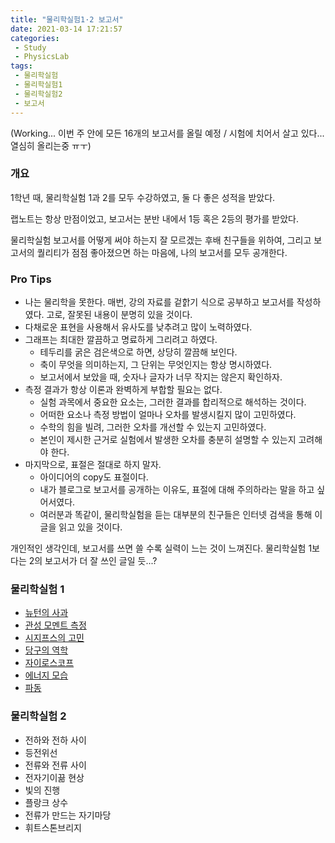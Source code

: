 ```yaml
---
title: "물리학실험1·2 보고서"
date: 2021-03-14 17:21:57
categories:
 - Study
 - PhysicsLab
tags:
 - 물리학실험
 - 물리학실험1
 - 물리학실험2
 - 보고서
---
```


(Working... 이번 주 안에 모든 16개의 보고서를 올릴 예정 / 시험에 치어서 살고 있다... 열심히 올리는중 ㅠㅜ)

### 개요

1학년 때, 물리학실험 1과 2를 모두 수강하였고, 둘 다 좋은 성적을 받았다.

랩노트는 항상 만점이었고, 보고서는 분반 내에서 1등 혹은 2등의 평가를 받았다.

물리학실험 보고서를 어떻게 써야 하는지 잘 모르겠는 후배 친구들을 위하여, 그리고 보고서의 퀄리티가 점점 좋아졌으면 하는 마음에, 나의 보고서를 모두 공개한다.



### Pro Tips

* 나는 물리학을 못한다. 매번, 강의 자료를 겉핡기 식으로 공부하고 보고서를 작성하였다. 고로, 잘못된 내용이 분명히 있을 것이다.
* 다채로운 표현을 사용해서 유사도를 낮추려고 많이 노력하였다.
* 그래프는 최대한 깔끔하고 명료하게 그리려고 하였다.
  * 테두리를 굵은 검은색으로 하면, 상당히 깔끔해 보인다.
  * 축이 무엇을 의미하는지, 그 단위는 무엇인지는 항상 명시하였다.
  * 보고서에서 보았을 때, 숫자나 글자가 너무 작지는 않은지 확인하자.
* 측정 결과가 항상 이론과 완벽하게 부합할 필요는 없다.
  * 실험 과목에서 중요한 요소는, 그러한 결과를 합리적으로 해석하는 것이다.
  * 어떠한 요소나 측정 방법이 얼마나 오차를 발생시킬지 많이 고민하였다.
  * 수학의 힘을 빌려, 그러한 오차를 개선할 수 있는지 고민하였다.
  * 본인이 제시한 근거로 실험에서 발생한 오차를 충분히 설명할 수 있는지 고려해야 한다.
* 마지막으로, 표절은 절대로 하지 말자.
  * 아이디어의 copy도 표절이다.
  * 내가 블로그로 보고서를 공개하는 이유도, 표절에 대해 주의하라는 말을 하고 싶어서였다.
  * 여러분과 똑같이, 물리학실험을 듣는 대부분의 친구들은 인터넷 검색을 통해 이 글을 읽고 있을 것이다.

개인적인 생각인데, 보고서를 쓰면 쓸 수록 실력이 느는 것이 느껴진다. 물리학실험 1보다는 2의 보고서가 더 잘 쓰인 글일 듯...?



### 물리학실험 1

* [뉴턴의 사과](https://youngyojun.github.io/study/physicslab/physicslab1/2021/03/14/physicslab1-newton/)
* [관성 모멘트 측정](https://youngyojun.github.io/study/physicslab/physicslab1/2021/03/16/physicslab1-torque/)
* [시지프스의 고민](https://youngyojun.github.io/study/physicslab/physicslab1/2021/03/21/physicslab1-sisyphus/)
* [당구의 역학](https://youngyojun.github.io/study/physicslab/physicslab1/2021/04/02/physicslab1-billiards/)
* [자이로스코프](https://youngyojun.github.io/study/physicslab/physicslab1/2021/04/12/physicslab1-gyroscope/)
* [에너지 모습](https://youngyojun.github.io/study/physicslab/physicslab1/2021/04/18/physicslab1-energy/)
* [파동](https://youngyojun.github.io/study/physicslab/physicslab1/2021/05/05/physicslab1-wave/)



### 물리학실험 2

* 전하와 전하 사이
* 등전위선
* 전류와 전류 사이
* 전자기이끎 현상
* 빛의 진행
* 플랑크 상수
* 전류가 만드는 자기마당
* 휘트스톤브리지

